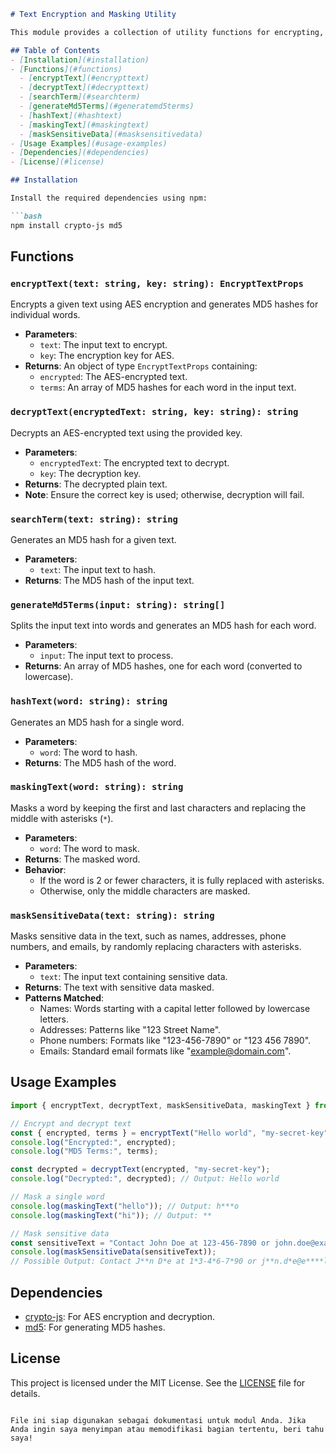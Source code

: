 ```markdown
# Text Encryption and Masking Utility

This module provides a collection of utility functions for encrypting, decrypting, hashing, and masking sensitive text data. It uses the `crypto-js` library for AES encryption/decryption and the `md5` library for generating MD5 hashes.

## Table of Contents
- [Installation](#installation)
- [Functions](#functions)
  - [encryptText](#encrypttext)
  - [decryptText](#decrypttext)
  - [searchTerm](#searchterm)
  - [generateMd5Terms](#generatemd5terms)
  - [hashText](#hashtext)
  - [maskingText](#maskingtext)
  - [maskSensitiveData](#masksensitivedata)
- [Usage Examples](#usage-examples)
- [Dependencies](#dependencies)
- [License](#license)

## Installation

Install the required dependencies using npm:

```bash
npm install crypto-js md5
```

## Functions

### `encryptText(text: string, key: string): EncryptTextProps`

Encrypts a given text using AES encryption and generates MD5 hashes for individual words.

- **Parameters**:
  - `text`: The input text to encrypt.
  - `key`: The encryption key for AES.
- **Returns**: An object of type `EncryptTextProps` containing:
  - `encrypted`: The AES-encrypted text.
  - `terms`: An array of MD5 hashes for each word in the input text.

### `decryptText(encryptedText: string, key: string): string`

Decrypts an AES-encrypted text using the provided key.

- **Parameters**:
  - `encryptedText`: The encrypted text to decrypt.
  - `key`: The decryption key.
- **Returns**: The decrypted plain text.
- **Note**: Ensure the correct key is used; otherwise, decryption will fail.

### `searchTerm(text: string): string`

Generates an MD5 hash for a given text.

- **Parameters**:
  - `text`: The input text to hash.
- **Returns**: The MD5 hash of the input text.

### `generateMd5Terms(input: string): string[]`

Splits the input text into words and generates an MD5 hash for each word.

- **Parameters**:
  - `input`: The input text to process.
- **Returns**: An array of MD5 hashes, one for each word (converted to lowercase).

### `hashText(word: string): string`

Generates an MD5 hash for a single word.

- **Parameters**:
  - `word`: The word to hash.
- **Returns**: The MD5 hash of the word.

### `maskingText(word: string): string`

Masks a word by keeping the first and last characters and replacing the middle with asterisks (`*`).

- **Parameters**:
  - `word`: The word to mask.
- **Returns**: The masked word.
- **Behavior**:
  - If the word is 2 or fewer characters, it is fully replaced with asterisks.
  - Otherwise, only the middle characters are masked.

### `maskSensitiveData(text: string): string`

Masks sensitive data in the text, such as names, addresses, phone numbers, and emails, by randomly replacing characters with asterisks.

- **Parameters**:
  - `text`: The input text containing sensitive data.
- **Returns**: The text with sensitive data masked.
- **Patterns Matched**:
  - Names: Words starting with a capital letter followed by lowercase letters.
  - Addresses: Patterns like "123 Street Name".
  - Phone numbers: Formats like "123-456-7890" or "123 456 7890".
  - Emails: Standard email formats like "example@domain.com".

## Usage Examples

```typescript
import { encryptText, decryptText, maskSensitiveData, maskingText } from './textUtils';

// Encrypt and decrypt text
const { encrypted, terms } = encryptText("Hello world", "my-secret-key");
console.log("Encrypted:", encrypted);
console.log("MD5 Terms:", terms);

const decrypted = decryptText(encrypted, "my-secret-key");
console.log("Decrypted:", decrypted); // Output: Hello world

// Mask a single word
console.log(maskingText("hello")); // Output: h***o
console.log(maskingText("hi")); // Output: **

// Mask sensitive data
const sensitiveText = "Contact John Doe at 123-456-7890 or john.doe@example.com";
console.log(maskSensitiveData(sensitiveText));
// Possible Output: Contact J**n D*e at 1*3-4*6-7*90 or j**n.d*e@e****le.c*m
```

## Dependencies

- [crypto-js](https://www.npmjs.com/package/crypto-js): For AES encryption and decryption.
- [md5](https://www.npmjs.com/package/md5): For generating MD5 hashes.

## License

This project is licensed under the MIT License. See the [LICENSE](./LICENSE) file for details.
```

File ini siap digunakan sebagai dokumentasi untuk modul Anda. Jika Anda ingin saya menyimpan atau memodifikasi bagian tertentu, beri tahu saya!